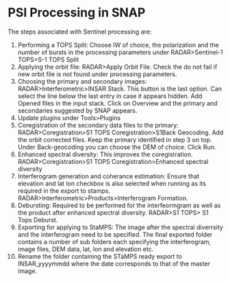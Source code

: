 # PSI Processing in SNAP
The steps associated with Sentinel processing are:
1. Performing a TOPS Split: Choose IW of choice, the polarization and the number of bursts in the processing parameters under RADAR>Sentinel-1 TOPS>S-1 TOPS Split
2. Applying the orbit file: RADAR>Apply Orbit File. Check the do not fail if new orbit  file is not found under processing parameters.
3. Choosing the primary and secondary images: RADAR>Interferometric>INSAR Stack. This button is the last option. Can select the line below the last entry in case it appears hidden. Add Opened files in the input stack. Click on Overview and the primary and secondaries suggested by SNAP appears. 
4. Update plugins under Tools>Plugins
5. Coregistration of the secondary data files to the primary: RADAR>Coregistration>S1 TOPS Coregistration>S1Back Geocoding. Add the orbit corrected files. Keep the primary identified in step 3 on top. Under Back-geocoding you can choose the DEM of choice. Click Run. 
6. Enhanced spectral diversity: This improves the coregistration. RADAR>Coregistration>S1 TOPS Coregistration>Enhanced spectral diversity
7. Interferogram generation and coherance estimation: Ensure that elevation and lat lon checkbox is also selected when running as its required in the export to stamps. RADAR>Interferometric>Products>Interferogram Formation.
8. Debursting: Required to be performed for the interfeormgram as well as the product after enhanced spectral diversity. RADAR>S1 TOPS> S1 Tops Deburst.
9. Exporting for applying to StaMPS: The image after the spectral diverrsity and the interferogram need to be specified. The final exported folder contains a number of sub folders each specifying the interferogram, image files, DEM data, lat, lon and elevation etc.
10. Rename the folder containing the STaMPS ready export to INSAR_yyyymmdd where the date corresponds to that of the master image.
